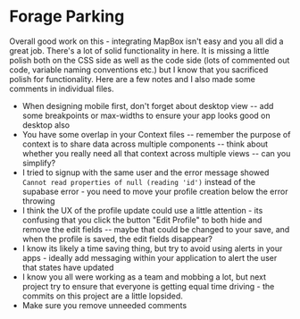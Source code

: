 # Forage Parking

Overall good work on this - integrating MapBox isn't easy and you all did a great job. There's a lot of solid functionality in here. It is missing a little polish both on the CSS side as well as the code side (lots of commented out code, variable naming conventions etc.) but I know that you sacrificed polish for functionality. Here are a few notes and I also made some comments in individual files.

- When designing mobile first, don't forget about desktop view -- add some breakpoints or max-widths to ensure your app looks good on desktop also
- You have some overlap in your Context files -- remember the purpose of context is to share data across multiple components -- think about whether you really need all that context across multiple views -- can you simplify?
- I tried to signup with the same user and the error message showed `Cannot read properties of null (reading 'id')` instead of the supabase error - you need to move your profile creation below the error throwing
- I think the UX of the profile update could use a little attention - its confusing that you click the button "Edit Profile" to both hide and remove the edit fields -- maybe that could be changed to your save, and when the profile is saved, the edit fields disappear?
- I know its likely a time saving thing, but try to avoid using alerts in your apps - ideally add messaging within your application to alert the user that states have updated
- I know you all were working as a team and mobbing a lot, but next project try to ensure that everyone is getting equal time driving - the commits on this project are a little lopsided.
- Make sure you remove unneeded comments
